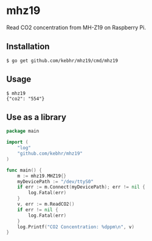 # mhz19
Read CO2 concentration from MH-Z19 on Raspberry Pi.

## Installation
```shell script
$ go get github.com/kebhr/mhz19/cmd/mhz19
```

## Usage
```shell script
$ mhz19
{"co2": "554"}
```

## Use as a library
```go
package main

import (
	"log"
	"github.com/kebhr/mhz19"
)

func main() {
	m := mhz19.MHZ19{}
    myDevicePath := "/dev/ttyS0"
	if err := m.Connect(myDevicePath); err != nil {
		log.Fatal(err)
	}
	v, err := m.ReadCO2()
	if err != nil {
		log.Fatal(err)
	}
	log.Printf("CO2 Concentration: %dppm\n", v)
}
```
